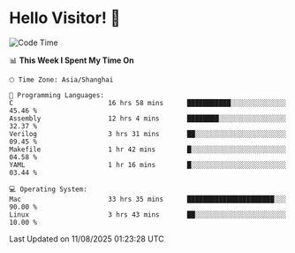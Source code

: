 # Hello Visitor! 👋

<!--START_SECTION:waka-->
![Code Time](http://img.shields.io/badge/Code%20Time-383%20hrs%206%20mins-blue)

📊 **This Week I Spent My Time On** 

```text
🕑︎ Time Zone: Asia/Shanghai

💬 Programming Languages: 
C                        16 hrs 58 mins      ███████████░░░░░░░░░░░░░░   45.46 % 
Assembly                 12 hrs 4 mins       ████████░░░░░░░░░░░░░░░░░   32.37 % 
Verilog                  3 hrs 31 mins       ██░░░░░░░░░░░░░░░░░░░░░░░   09.45 % 
Makefile                 1 hr 42 mins        █░░░░░░░░░░░░░░░░░░░░░░░░   04.58 % 
YAML                     1 hr 16 mins        █░░░░░░░░░░░░░░░░░░░░░░░░   03.44 % 

💻 Operating System: 
Mac                      33 hrs 35 mins      ██████████████████████░░░   90.00 % 
Linux                    3 hrs 43 mins       ██░░░░░░░░░░░░░░░░░░░░░░░   10.00 % 
```


 Last Updated on 11/08/2025 01:23:28 UTC
<!--END_SECTION:waka-->
